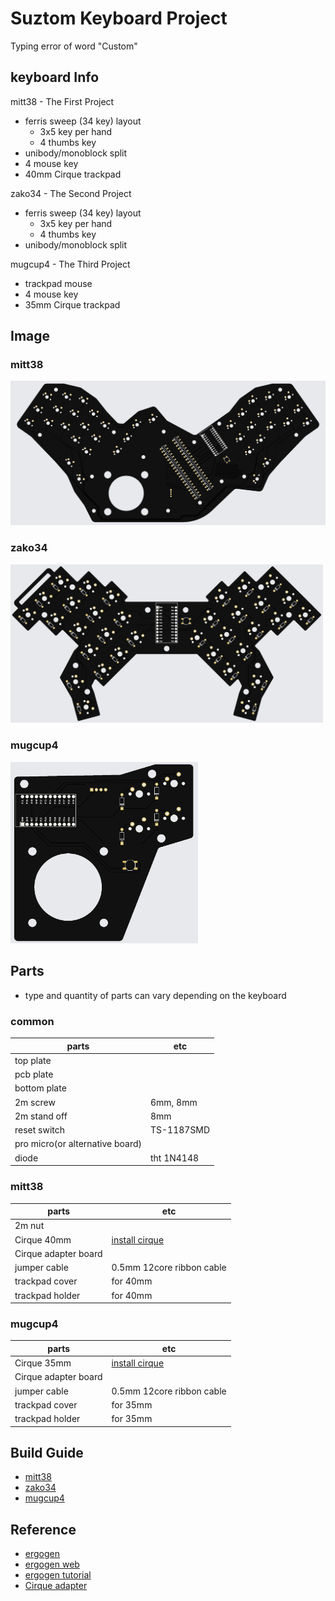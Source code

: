 # Suztom Keyboard Project

Typing error of word "Custom"

## keyboard Info

mitt38 - The First Project
- ferris sweep (34 key) layout
  - 3x5 key per hand
  - 4 thumbs key
- unibody/monoblock split
- 4 mouse key
- 40mm Cirque trackpad

zako34 - The Second Project
- ferris sweep (34 key) layout
  - 3x5 key per hand
  - 4 thumbs key
- unibody/monoblock split

mugcup4 - The Third Project
- trackpad mouse
- 4 mouse key
- 35mm Cirque trackpad

## Image

### mitt38
<img src = "https://github.com/Biisairo/Suztom-Keyboard-Project/blob/master/img/mitt38_gerber.png" width="600">

### zako34
<img src = "https://github.com/Biisairo/Suztom-Keyboard-Project/blob/master/img/zako34_gerber.png" width="500">

### mugcup4
<img src = "https://github.com/Biisairo/Suztom-Keyboard-Project/blob/master/img/mugcup4_gerber.png" width="300">

## Parts
- type and quantity of parts can vary depending on the keyboard
### common
|parts							            	|etc
|-----------					          	|------	
|top plate						          	|
|pcb plate						          	|
|bottom plate				          		|
|2m screw							            |6mm, 8mm
|2m stand off			          			|8mm
|reset switch						          |TS-1187SMD
|pro micro(or alternative board)	|
|diode							            	|tht 1N4148
### mitt38
|parts						  		|etc
|-----------						|------	
|2m nut								  |
|Cirque 40mm						|[install cirque](https://github.com/Keycapsss/cirque-trackpad)
|Cirque adapter board		|
|jumper cable						|0.5mm 12core ribbon cable
|trackpad cover					|for 40mm
|trackpad holder				|for 40mm
### mugcup4
|parts							  	|etc
|-----------						|------	
|Cirque 35mm						|[install cirque](https://github.com/Keycapsss/cirque-trackpad)
|Cirque adapter board		|
|jumper cable						|0.5mm 12core ribbon cable
|trackpad cover					|for 35mm
|trackpad holder				|for 35mm

## Build Guide
- [mitt38](https://github.com/Biisairo/Suztom-Keyboard-Project/blob/master/build_guide/mitt38.md)
- [zako34](https://github.com/Biisairo/Suztom-Keyboard-Project/blob/master/build_guide/zako34.md)
- [mugcup4](https://github.com/Biisairo/Suztom-Keyboard-Project/blob/master/build_guide/mugcup4.md)

## Reference
- [ergogen](https://github.com/ergogen/ergogen)
- [ergogen web](https://github.com/ceoloide/ergogen-footprints)
- [ergogen tutorial](https://flatfootfox.com/ergogen-introduction/)
- [Cirque adapter](https://github.com/keyboard-magpie/minimal-fpc-i2c-pcb)
